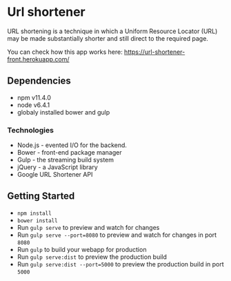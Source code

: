 # Url shortener

URL shortening is a technique in which a Uniform Resource Locator (URL) may be made substantially shorter and still direct to the required page.

You can check how this app works here: https://url-shortener-front.herokuapp.com/

## Dependencies

- npm v11.4.0
- node v6.4.1
- globaly installed bower and gulp

### Technologies

* Node.js - evented I/O for the backend.
* Bower - front-end package manager
* Gulp - the streaming build system
* jQuery - a JavaScript library
* Google URL Shortener API


## Getting Started

- `npm install`
- `bower install`
- Run `gulp serve` to preview and watch for changes
- Run `gulp serve --port=8080` to preview and watch for changes in port `8080`
- Run `gulp` to build your webapp for production
- Run `gulp serve:dist` to preview the production build
- Run `gulp serve:dist --port=5000` to preview the production build in port `5000`
